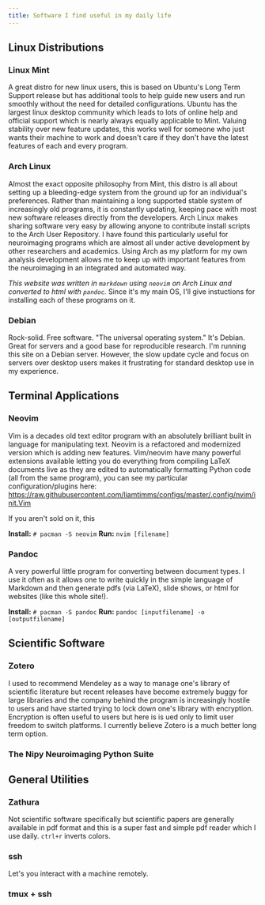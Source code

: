 ```yaml
---
title: Software I find useful in my daily life
---
```


## Linux Distributions
### Linux Mint
A great distro for new linux users, this is based on Ubuntu's Long Term Support release but has additional tools to help guide new users and run smoothly without the need for detailed configurations. Ubuntu has the largest linux desktop community which leads to lots of online help and official support which is nearly always equally applicable to Mint. Valuing stability over new feature updates, this works well for someone who just wants their machine to work and doesn't care if they don't have the latest features of each and every program.

### Arch Linux
Almost the exact opposite philosophy from Mint, this distro is all about setting up a bleeding-edge system from the ground up for an individual's preferences. Rather than maintaining a long supported stable system of increasingly old programs, it is constantly updating, keeping pace with most new software releases directly from the developers. Arch Linux makes sharing software very easy by allowing anyone to contribute install scripts to the Arch User Repository. I have found this particularly useful for neuroimaging programs which are almost all under active development by other researchers and academics. Using Arch as my platform for my own analysis development allows me to keep up with important features from the neuroimaging in an integrated and automated way.

*This website was written in `markdown` using `neovim` on Arch Linux and converted to html with `pandoc`.* Since it's my main OS, I'll give instuctions for installing each of these programs on it.

### Debian
Rock-solid. Free software. "The universal operating system." It's Debian. Great for servers and a good base for reproducible research. I'm running this site on a Debian server. However, the slow update cycle and focus on servers over desktop users makes it frustrating for standard desktop use in my experience.

## Terminal Applications
### Neovim
Vim is a decades old text editor program with an absolutely brilliant built in language for manipulating text. Neovim is a refactored and modernized version which is adding new features. Vim/neovim have many powerful extensions available letting you do everything from compiling LaTeX documents live as they are edited to automatically formatting Python code (all from the same program), you can see my particular configuration/plugins here: https://raw.githubusercontent.com/liamtimms/configs/master/.config/nvim/init.Vim

If you aren't sold on it, this

**Install:** `# pacman -S neovim`
**Run:** `nvim [filename]`

### Pandoc
A very powerful little program for converting between document types. I use it often as it allows one to write quickly in the simple language of Markdown and then generate pdfs (via LaTeX), slide shows, or html for websites (like this whole site!).

**Install:** `# pacman -S pandoc`
**Run:** `pandoc [inputfilename] -o [outputfilename]`

## Scientific Software
### Zotero
I used to recommend Mendeley as a way to manage one's library of scientific literature but recent releases have become extremely buggy for large libraries and the company behind the program is increasingly hostile to users and have started trying to lock down one's library with encryption. Encryption is often useful to users but here is is ued only to limit user freedom to switch platforms. I currently believe Zotero is a much better long term option.

### The Nipy Neuroimaging Python Suite

## General Utilities
### Zathura
Not scientific software specifically but scientific papers are generally available in pdf format and this is a super fast and simple pdf reader which I use daily. `ctrl+r` inverts colors.

### ssh
Let's you interact with a machine remotely.
### tmux + ssh

###
